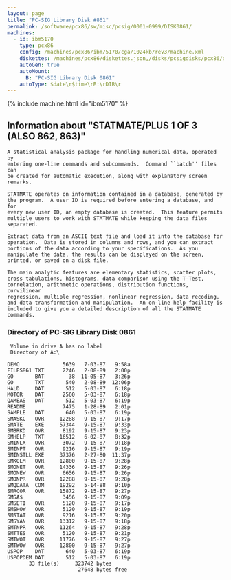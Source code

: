 ```yaml
---
layout: page
title: "PC-SIG Library Disk #861"
permalink: /software/pcx86/sw/misc/pcsig/0001-0999/DISK0861/
machines:
  - id: ibm5170
    type: pcx86
    config: /machines/pcx86/ibm/5170/cga/1024kb/rev3/machine.xml
    diskettes: /machines/pcx86/diskettes.json,/disks/pcsigdisks/pcx86/diskettes.json
    autoGen: true
    autoMount:
      B: "PC-SIG Library Disk 0861"
    autoType: $date\r$time\rB:\rDIR\r
---
```


{% include machine.html id="ibm5170" %}

## Information about "STATMATE/PLUS 1 OF 3 (ALSO 862, 863)"

    A statistical analysis package for handling numerical data, operated by
    entering one-line commands and subcommands.  Command ``batch'' files can
    be created for automatic execution, along with explanatory screen
    remarks.
    
    STATMATE operates on information contained in a database, generated by
    the program.  A user ID is required before entering a database, and for
    every new user ID, an empty database is created.  This feature permits
    multiple users to work with STATMATE while keeping the data files
    separated.
    
    Extract data from an ASCII text file and load it into the database for
    operation.  Data is stored in columns and rows, and you can extract
    portions of the data according to your specifications.  As you
    manipulate the data, the results can be displayed on the screen,
    printed, or saved on a disk file.
    
    The main analytic features are elementary statistics, scatter plots,
    cross tabulations, histograms, data comparison using the T-Test,
    correlation, arithmetic operations, distribution functions, curvilinear
    regression, multiple regression, nonlinear regression, data recoding,
    and data transformation and manipulation.  An on-line help facility is
    included to give you a detailed description of all the STATMATE
    commands.

### Directory of PC-SIG Library Disk 0861

     Volume in drive A has no label
     Directory of A:\

    DEMO              5639   7-03-87   9:58a
    FILES861 TXT      2246   2-08-89   2:00p
    GO       BAT        38  11-05-87   3:26p
    GO       TXT       540   2-08-89  12:06p
    HALD     DAT       512   5-03-87   6:18p
    MOTOR    DAT      2560   5-03-87   6:18p
    QAMEAS   DAT       512   5-03-87   6:19p
    README            7475   1-28-89   2:01p
    SAMPLE   DAT       640   5-03-87   6:19p
    SMASKC   OVR     12288   9-15-87   9:17p
    SMATE    EXE     57344   9-15-87   9:33p
    SMBRKD   OVR      8192   9-15-87   9:23p
    SMHELP   TXT     16512   6-02-87   8:32p
    SMINLX   OVR      3072   9-15-87   9:18p
    SMINPT   OVR      9216   9-15-87   9:19p
    SMINSTLL EXE     37376   2-27-80  11:37p
    SMKOLM   OVR     12800   9-15-87   9:28p
    SMONET   OVR     14336   9-15-87   9:26p
    SMONEW   OVR      6656   9-15-87   9:26p
    SMONPR   OVR     12288   9-15-87   9:28p
    SMQDATA  COM     19292   5-14-88   9:10p
    SMRCOR   OVR     15872   9-15-87   9:27p
    SMSA$             3456   9-15-87   9:09p
    SMSETI   OVR      5120   9-15-87   9:17p
    SMSHOW   OVR      5120   9-15-87   9:19p
    SMSTAT   OVR      9216   9-15-87   9:20p
    SMSYAN   OVR     13312   9-15-87   9:18p
    SMTNPR   OVR     11264   9-15-87   9:28p
    SMTTES   OVR      5120   9-15-87   9:21p
    SMTWOT   OVR     11776   9-15-87   9:27p
    SMTWOW   OVR     12800   9-15-87   9:27p
    USPOP    DAT       640   5-03-87   6:19p
    USPOPDEM DAT       512   5-03-87   6:19p
           33 file(s)     323742 bytes
                           27648 bytes free
